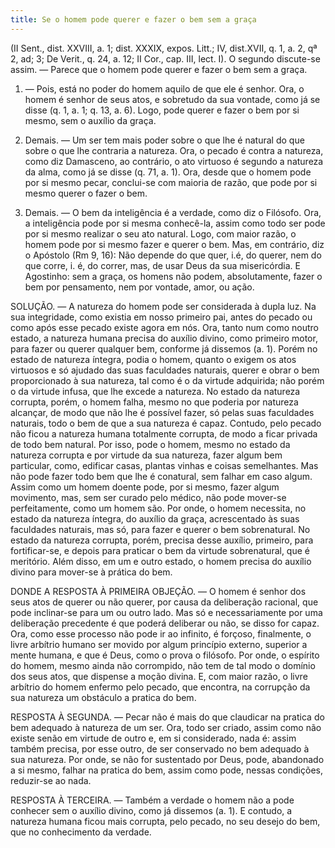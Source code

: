 ```yaml
---
title: Se o homem pode querer e fazer o bem sem a graça
---
```


(II Sent., dist. XXVIII, a. 1; dist. XXXIX, expos. Litt.; IV, dist.XVII, q. 1, a. 2, qª 2, ad; 3; De Verit., q. 24, a. 12; II Cor., cap. III, lect. I).
  O segundo discute-se assim. — Parece que o homem pode querer e fazer o bem sem a graça.  

1. — Pois, está no poder do homem aquilo de que ele é senhor. Ora, o homem é senhor de seus atos, e sobretudo da sua vontade, como já se disse (q. 1, a. 1; q. 13, a. 6). Logo, pode querer e fazer o bem por si mesmo, sem o auxílio da graça.  

2. Demais. — Um ser tem mais poder sobre o que lhe é natural do que sobre o que lhe contraria a natureza. Ora, o pecado é contra a natureza, como diz Damasceno, ao contrário, o ato virtuoso é segundo a natureza da alma, como já se disse (q. 71, a. 1). Ora, desde que o homem pode por si mesmo pecar, conclui-se com maioria de razão, que pode por si mesmo querer o fazer o bem. 

3. Demais. — O bem da inteligência é a verdade, como diz o Filósofo. Ora, a inteligência pode por si mesma conhecê-la, assim como todo ser pode por si mesmo realizar o seu ato natural. Logo, com maior razão, o homem pode por si mesmo fazer e querer o bem.  Mas, em contrário, diz o Apóstolo (Rm 9, 16): Não depende do que quer, i.é, do querer, nem do que corre, i. é, do correr, mas, de usar Deus da sua misericórdia. E Agostinho: sem a graça, os homens não podem, absolutamente, fazer o bem por pensamento, nem por vontade, amor, ou ação.  

SOLUÇÃO. — A natureza do homem pode ser considerada à dupla luz. Na sua integridade, como existia em nosso primeiro pai, antes do pecado ou como após esse pecado existe agora em nós. Ora, tanto num como noutro estado, a natureza humana precisa do auxílio divino, como primeiro motor, para fazer ou querer qualquer bem, conforme já dissemos (a. 1). Porém no estado de natureza íntegra, podia o homem, quanto o exigem os atos virtuosos e só ajudado das suas faculdades naturais, querer e obrar o bem proporcionado à sua natureza, tal como é o da virtude adquirida; não porém o da virtude infusa, que lhe excede a natureza. No estado da natureza corrupta, porém, o homem falha, mesmo no que poderia por natureza alcançar, de modo que não lhe é possível fazer, só pelas suas faculdades naturais, todo o bem de que a sua natureza é capaz. Contudo, pelo pecado não ficou a natureza humana totalmente corrupta, de modo a ficar privada de todo bem natural. Por isso, pode o homem, mesmo no estado da natureza corrupta e por virtude da sua natureza, fazer algum bem particular, como, edificar casas, plantas vinhas e coisas semelhantes. Mas não pode fazer todo bem que lhe é conatural, sem falhar em caso algum. Assim como um homem doente pode, por si mesmo, fazer algum movimento, mas, sem ser curado pelo médico, não pode mover-se perfeitamente, como um homem são.  Por onde, o homem necessita, no estado da natureza íntegra, do auxílio da graça, acrescentado às suas faculdades naturais, mas só, para fazer e querer o bem sobrenatural. No estado da natureza corrupta, porém, precisa desse auxílio, primeiro, para fortificar-se, e depois para praticar o bem da virtude sobrenatural, que é meritório. Além disso, em um e outro estado, o homem precisa do auxílio divino para mover-se à prática do bem.  

DONDE A RESPOSTA À PRIMEIRA OBJEÇÃO. — O homem é senhor dos seus atos de querer ou não querer, por causa da deliberação racional, que pode inclinar-se para um ou outro lado. Mas só e necessariamente por uma deliberação precedente é que poderá deliberar ou não, se disso for capaz. Ora, como esse processo não pode ir ao infinito, é forçoso, finalmente, o livre arbítrio humano ser movido por algum princípio externo, superior a mente humana, e que é Deus, como o prova o filósofo. Por onde, o espírito do homem, mesmo ainda não corrompido, não tem de tal modo o domínio dos seus atos, que dispense a moção divina. E, com maior razão, o livre arbítrio do homem enfermo pelo pecado, que encontra, na corrupção da sua natureza um obstáculo a pratica do bem.  

RESPOSTA À SEGUNDA. — Pecar não é mais do que claudicar na pratica do bem adequado à natureza de um ser. Ora, todo ser criado, assim como não existe senão em virtude de outro e, em si considerado, nada é: assim também precisa, por esse outro, de ser conservado no bem adequado à sua natureza. Por onde, se não for sustentado por Deus, pode, abandonado a si mesmo, falhar na pratica do bem, assim como pode, nessas condições, reduzir-se ao nada.  

RESPOSTA À TERCEIRA. — Também a verdade o homem não a pode conhecer sem o auxílio divino, como já dissemos (a. 1). E contudo, a natureza humana ficou mais corrupta, pelo pecado, no seu desejo do bem, que no conhecimento da verdade.